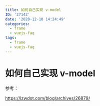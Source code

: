 ```yaml
---
title: 如何自己实现 v-model
ID: '27142'
date: '2020-12-10 14:24:49'
categories:
  - frame
  - vuejs-faq
tags:
  - frame
  - vuejs-faq
---
```


# 如何自己实现 v-model

参考：

https://lzwdot.com/blog/archives/26879/
 
 
 
 
 
 
 
 
 
 
 
 
 
 
 
 
 
 
 
 
 
 
 
 
